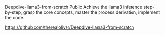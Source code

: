 Deepdive-llama3-from-scratch
Public
Achieve the llama3 inference step-by-step, grasp the core concepts, master the process derivation, implement the code.

https://github.com/therealoliver/Deepdive-llama3-from-scratch